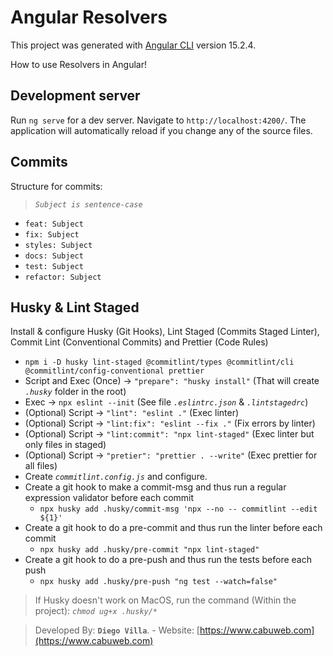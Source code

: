 # Angular Resolvers

This project was generated with [Angular CLI](https://github.com/angular/angular-cli) version 15.2.4.

How to use Resolvers in Angular!

## Development server

Run `ng serve` for a dev server. Navigate to `http://localhost:4200/`. The application will automatically reload if you change any of the source files.

## Commits

Structure for commits:

> _`Subject is sentence-case`_ 

- `feat: Subject`
- `fix: Subject`
- `styles: Subject`
- `docs: Subject`
- `test: Subject`
- `refactor: Subject`

## Husky & Lint Staged

Install & configure Husky (Git Hooks), Lint Staged (Commits Staged Linter), Commit Lint (Conventional Commits) and Prettier (Code Rules)

- `npm i -D husky lint-staged @commitlint/types @commitlint/cli @commitlint/config-conventional prettier`
- Script and Exec (Once) -> `"prepare": "husky install"` (That will create _`.husky`_ folder in the root)
- Exec -> `npx eslint --init` (See file _`.eslintrc.json`_ & _`.lintstagedrc`_)
- (Optional) Script -> `"lint": "eslint ."` (Exec linter)
- (Optional) Script -> `"lint:fix": "eslint --fix ."` (Fix errors by linter)
- (Optional) Script -> `"lint:commit": "npx lint-staged"` (Exec linter but only files in staged)
- (Optional) Script -> `"pretier": "prettier . --write"` (Exec prettier for all files)
- Create _`commitlint.config.js`_ and configure.
- Create a git hook to make a commit-msg and thus run a regular expression validator before each commit
  - `npx husky add .husky/commit-msg 'npx --no -- commitlint --edit ${1}'`
- Create a git hook to do a pre-commit and thus run the linter before each commit
  - `npx husky add .husky/pre-commit "npx lint-staged"`
- Create a git hook to do a pre-push and thus run the tests before each push
  - `npx husky add .husky/pre-push "ng test --watch=false"`

> If Husky doesn't work on MacOS, run the command (Within the project): _`chmod ug+x .husky/*`_


> Developed By: __`Diego Villa`__. - Website: [https://www.cabuweb.com](https://www.cabuweb.com)